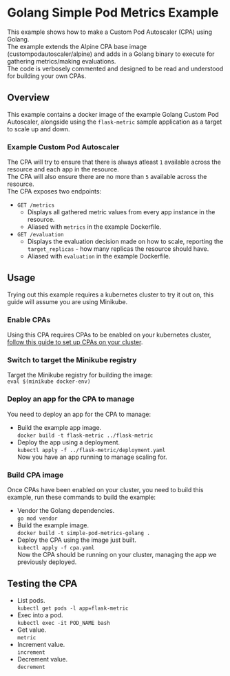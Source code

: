 # Golang Simple Pod Metrics Example
This example shows how to make a Custom Pod Autoscaler (CPA) using Golang.  
The example extends the Alpine CPA base image (custompodautoscaler/alpine) and adds in a Golang binary to execute for gathering metrics/making evaluations.  
The code is verbosely commented and designed to be read and understood for building your own CPAs.

## Overview
This example contains a docker image of the example Golang Custom Pod Autoscaler, alongside using the `flask-metric` sample application as a target to scale up and down.

### Example Custom Pod Autoscaler

The CPA will try to ensure that there is always atleast `1` available across the resource and each app in the resource.  
The CPA will also ensure there are no more than `5` available across the resource.  
The CPA exposes two endpoints:
* `GET /metrics`
    * Displays all gathered metric values from every app instance in the resource.
    * Aliased with `metrics` in the example Dockerfile.
* `GET /evaluation`
    * Displays the evaluation decision made on how to scale, reporting the `target_replicas` - how many replicas the resource should have.
    * Aliased with `evaluation` in the example Dockerfile.

## Usage
Trying out this example requires a kubernetes cluster to try it out on, this guide will assume you are using Minikube.  

### Enable CPAs
Using this CPA requires CPAs to be enabled on your kubernetes cluster, [follow this guide to set up CPAs on your cluster](https://github.com/jthomperoo/custom-pod-autoscaler-operator#installation).  

### Switch to target the Minikube registry
Target the Minikube registry for building the image:  
`eval $(minikube docker-env)`

### Deploy an app for the CPA to manage
You need to deploy an app for the CPA to manage:  
* Build the example app image.  
`docker build -t flask-metric ../flask-metric`  
* Deploy the app using a deployment.  
`kubectl apply -f ../flask-metric/deployment.yaml`  
Now you have an app running to manage scaling for.

### Build CPA image
Once CPAs have been enabled on your cluster, you need to build this example, run these commands to build the example:  
* Vendor the Golang dependencies.  
`go mod vendor`
* Build the example image.  
`docker build -t simple-pod-metrics-golang .`  
* Deploy the CPA using the image just built.  
`kubectl apply -f cpa.yaml`  
Now the CPA should be running on your cluster, managing the app we previously deployed.

## Testing the CPA
* List pods.  
`kubectl get pods -l app=flask-metric`  
* Exec into a pod.  
`kubectl exec -it POD_NAME bash`  
* Get value.  
`metric`  
* Increment value.  
`increment`  
* Decrement value.  
`decrement`